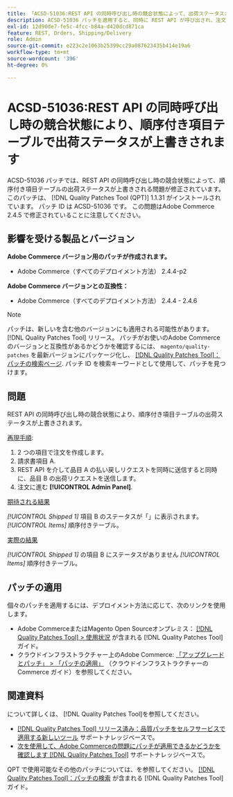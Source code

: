 ```yaml
---
title: 「ACSD-51036:REST API の同時呼び出し時の競合状態によって、出荷ステータスが上書きされる」
description: ACSD-51036 パッチを適用すると、同時に REST API が呼び出され、注文された商品テーブルの配送ステータスが上書きされる際に競合状態が発生するAdobe Commerceの問題を修正できます。
exl-id: 12d90de7-fe5c-4fcc-b84a-d420dcd871ca
feature: REST, Orders, Shipping/Delivery
role: Admin
source-git-commit: e223c2e1063b25399cc29a087623435b414e19a6
workflow-type: tm+mt
source-wordcount: '396'
ht-degree: 0%

---
```


# ACSD-51036:REST API の同時呼び出し時の競合状態により、順序付き項目テーブルで出荷ステータスが上書きされます

ACSD-51036 パッチでは、REST API の同時呼び出し時の競合状態によって、順序付き項目テーブルの出荷ステータスが上書きされる問題が修正されています。 このパッチは、 [!DNL Quality Patches Tool (QPT)] 1.1.31 がインストールされています。 パッチ ID は ACSD-51036 です。 この問題はAdobe Commerce 2.4.5 で修正されていることに注意してください。

## 影響を受ける製品とバージョン

**Adobe Commerce バージョン用のパッチが作成されます。**

* Adobe Commerce（すべてのデプロイメント方法） 2.4.4-p2

**Adobe Commerce バージョンとの互換性：**

* Adobe Commerce（すべてのデプロイメント方法） 2.4.4 - 2.4.6

>[!NOTE]
>
>パッチは、新しいを含む他のバージョンにも適用される可能性があります。 [!DNL Quality Patches Tool] リリース。 パッチがお使いのAdobe Commerceのバージョンと互換性があるかどうかを確認するには、 `magento/quality-patches` を最新バージョンにパッケージ化し、 [[!DNL Quality Patches Tool]：パッチの検索ページ](https://experienceleague.adobe.com/tools/commerce-quality-patches/index.html). パッチ ID を検索キーワードとして使用して、パッチを見つけます。

## 問題

REST API の同時呼び出し時の競合状態により、順序付き項目テーブルの出荷ステータスが上書きされます。

<u>再現手順</u>:

1. 2 つの項目で注文を作成します。
1. 請求書項目 A.
1. REST API を介して品目 A の払い戻しリクエストを同時に送信すると同時に、品目 B の出荷リクエストを送信します。
1. 注文に進む **[!UICONTROL Admin Panel]**.

<u>期待される結果</u>

*[!UICONTROL Shipped 1]* 項目 B のステータスが「」に表示されます。 *[!UICONTROL Items]* 順序付きテーブル。

<u>実際の結果</u>

*[!UICONTROL Shipped 1]* の項目 B にステータスがありません *[!UICONTROL Items]* 順序付きテーブル。

## パッチの適用

個々のパッチを適用するには、デプロイメント方法に応じて、次のリンクを使用します。

* Adobe CommerceまたはMagento Open Sourceオンプレミス： [[!DNL Quality Patches Tool] > 使用状況](https://experienceleague.adobe.com/docs/commerce-operations/tools/quality-patches-tool/usage.html) が含まれる [!DNL Quality Patches Tool] ガイド。
* クラウドインフラストラクチャー上のAdobe Commerce: [「アップグレードとパッチ」 > 「パッチの適用」](https://experienceleague.adobe.com/docs/commerce-cloud-service/user-guide/develop/upgrade/apply-patches.html) （クラウドインフラストラクチャーのCommerce ガイド）を参照してください。

## 関連資料

について詳しくは、 [!DNL Quality Patches Tool]を参照してください。

* [[!DNL Quality Patches Tool] リリース済み：品質パッチをセルフサービスで適用する新しいツール](/help/announcements/adobe-commerce-announcements/magento-quality-patches-released-new-tool-to-self-serve-quality-patches.md) サポートナレッジベースで。
* [次を使用して、Adobe Commerceの問題にパッチが適用できるかどうかを確認します [!DNL Quality Patches Tool]](/help/support-tools/patches-available-in-qpt-tool/check-patch-for-magento-issue-with-magento-quality-patches.md) サポートナレッジベースで。

QPT で使用可能なその他のパッチについては、を参照してください。 [[!DNL Quality Patches Tool]：パッチの検索](https://experienceleague.adobe.com/tools/commerce-quality-patches/index.html) が含まれる [!DNL Quality Patches Tool] ガイド。
